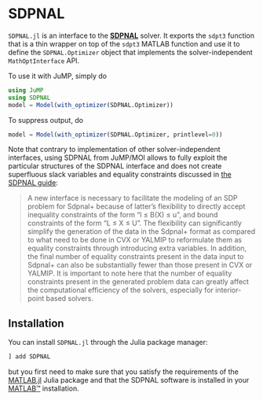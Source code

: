 # SDPNAL

`SDPNAL.jl` is an interface to the **[SDPNAL](https://blog.nus.edu.sg/mattohkc/softwares/sdpnalplus/)**
solver. It exports the `sdpt3` function that is a thin wrapper on top of the
`sdpt3` MATLAB function and use it to define the `SDPNAL.Optimizer` object that
implements the solver-independent `MathOptInterface` API.

To use it with JuMP, simply do
```julia
using JuMP
using SDPNAL
model = Model(with_optimizer(SDPNAL.Optimizer))
```
To suppress output, do
```julia
model = Model(with_optimizer(SDPNAL.Optimizer, printlevel=0))
```

Note that contrary to implementation of other solver-independent interfaces,
using SDPNAL from JuMP/MOI allows to fully exploit the particular structures of the SDPNAL interface
and does not create superfluous slack variables and equality constraints discussed in [the SDPNAL guide](https://arxiv.org/pdf/1710.10604.pdf):

> A new interface is necessary to facilitate the modeling of an SDP problem for Sdpnal+ because of latter’s flexibility to directly accept inequality constraints of the form “l ≤ B(X) ≤ u”,
> and bound constraints of the form “L ≤ X ≤ U”.
> The flexibility can significantly simplify the generation of the data in the Sdpnal+ format as compared
> to what need to be done in CVX or YALMIP to reformulate them as equality constraints through introducing extra variables.
> In addition, the final number of equality constraints present in the data input to Sdpnal+ can also be substantially fewer than those present in CVX or YALMIP.
> It is important to note here that the number of equality constraints present in the generated problem data can greatly affect the computational efficiency
> of the solvers, especially for interior-point based solvers.

## Installation

You can install `SDPNAL.jl` through the Julia package manager:
```julia
] add SDPNAL
```
but you first need to make sure that you satisfy the requirements of the
[MATLAB.jl](https://github.com/JuliaInterop/MATLAB.jl) Julia package and that
the SDPNAL software is installed in your
[MATLAB™](http://www.mathworks.com/products/matlab/) installation.
